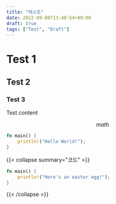 ```yaml
---
title: "테스트"
date: 2022-09-08T13:40:54+09:00
draft: true
tags: ["Test", "Draft"]
---
```


# Test 1

## Test 2

### Test 3

Test content

$$ math $$

```rust
fn main() {
    println!("Hello World!");
}
```

{{< collapse summary="코드" >}}
```rust
fn main() {
    println!("Here's an easter egg!");
}
```
{{< /collapse >}}